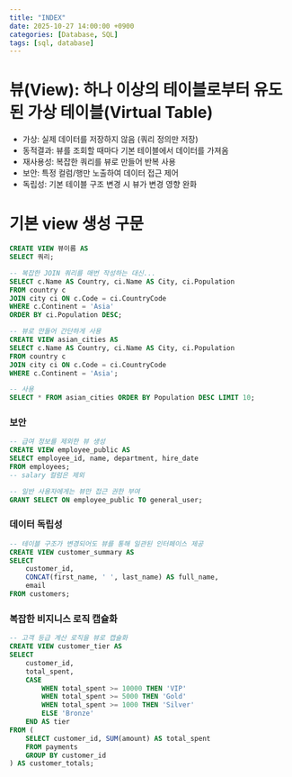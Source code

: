 ```yaml
---
title: "INDEX"
date: 2025-10-27 14:00:00 +0900
categories: [Database, SQL]
tags: [sql, database]
---
```


# 뷰(View): 하나 이상의 테이블로부터 유도된 가상 테이블(Virtual Table)

- 가상: 실제 데이터를 저장하지 않음 (쿼리 정의만 저장)
- 동적결과: 뷰를 조회할 때마다 기본 테이블에서 데이터를 가져옴
- 재사용성: 복잡한 쿼리를 뷰로 만들어 반복 사용
- 보안: 특정 컬럼/행만 노출하여 데이터 접근 제어
- 독립성: 기본 테이블 구조 변경 시 뷰가 변경 영향 완화

# 기본 view 생성 구문

```sql
CREATE VIEW 뷰이름 AS
SELECT 쿼리;

```

```sql
-- 복잡한 JOIN 쿼리를 매번 작성하는 대신...
SELECT c.Name AS Country, ci.Name AS City, ci.Population
FROM country c
JOIN city ci ON c.Code = ci.CountryCode
WHERE c.Continent = 'Asia'
ORDER BY ci.Population DESC;

-- 뷰로 만들어 간단하게 사용
CREATE VIEW asian_cities AS
SELECT c.Name AS Country, ci.Name AS City, ci.Population
FROM country c
JOIN city ci ON c.Code = ci.CountryCode
WHERE c.Continent = 'Asia';

-- 사용
SELECT * FROM asian_cities ORDER BY Population DESC LIMIT 10;
```

### 보안

```sql
-- 급여 정보를 제외한 뷰 생성
CREATE VIEW employee_public AS
SELECT employee_id, name, department, hire_date
FROM employees;
-- salary 컬럼은 제외

-- 일반 사용자에게는 뷰만 접근 권한 부여
GRANT SELECT ON employee_public TO general_user;

```

### 데이터 독립성

```sql
-- 테이블 구조가 변경되어도 뷰를 통해 일관된 인터페이스 제공
CREATE VIEW customer_summary AS
SELECT
    customer_id,
    CONCAT(first_name, ' ', last_name) AS full_name,
    email
FROM customers;
```

### 복잡한 비지니스 로직 캡슐화

```sql
-- 고객 등급 계산 로직을 뷰로 캡슐화
CREATE VIEW customer_tier AS
SELECT
    customer_id,
    total_spent,
    CASE
        WHEN total_spent >= 10000 THEN 'VIP'
        WHEN total_spent >= 5000 THEN 'Gold'
        WHEN total_spent >= 1000 THEN 'Silver'
        ELSE 'Bronze'
    END AS tier
FROM (
    SELECT customer_id, SUM(amount) AS total_spent
    FROM payments
    GROUP BY customer_id
) AS customer_totals;

```
